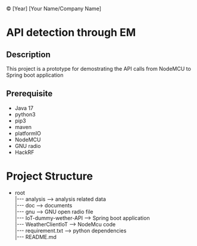 © [Year] [Your Name/Company Name]

# API detection through EM

## Description
This project is a prototype for demostrating the API calls from NodeMCU to Spring boot application

## Prerequisite
- Java 17
- python3
- pip3
- maven
- platformIO
- NodeMCU
- GNU radio
- HackRF

# Project Structure
- root <br/>
   |--- analysis                       --> analysis related data<br/>
   |--- doc                            --> documents <br/>
   |--- gnu                            --> GNU open radio file<br/>
   |--- IoT-dummy-wether-API           --> Spring boot application<br/>
   |--- WeatherClientIoT               --> NodeMcu code<br/>
   |--- requirement.txt                --> python dependencies<br/>
   |--- README.md <br/>

